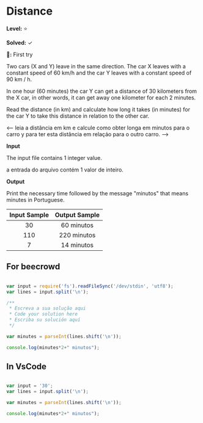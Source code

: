 # Distance

**Level:** :star:

**Solved:** ✓

**🎯:** First try 


Two cars (X and Y) leave in the same direction. The car X leaves with a constant speed of 60 km/h and the car Y leaves with a constant speed of 90 km / h.

<!-- Dois carros (x e y) Ganha a mesma direção . O carro x leva com uma constante velocidade de 60 km/h e o carro y leva com uma constante velocidade de 90 km / h .-->

In one hour (60 minutes) the car Y can get a distance of 30 kilometers from the X car, in other words, it can get away one kilometer for each 2 minutes.

<!-- Em uma hora (60 minutos) o carro y pode ter uma distância de 30 kilometros do carro x , em outras palavras , pode sempre ter um kilometros para cada 2 minutos. -->

Read the distance (in km) and calculate how long it takes (in minutes) for the car Y to take this distance in relation to the other car.

<-- leia a distância em km e calcule como obter longa em minutos para o carro y para ter esta distância em relaçáo para o outro carro.
-->

**Input**

The input file contains 1 integer value.

a entrada do arquivo contém 1 valor de inteiro.

**Output**

Print the necessary time followed by the message "minutos" that means minutes in Portuguese.

| Input Sample	| Output Sample |
|:--:|:--:|
| 30  | 60 minutos |
| 110 | 220 minutos |
| 7 | 14 minutos |

## For beecrowd

```javascript 

var input = require('fs').readFileSync('/dev/stdin', 'utf8');
var lines = input.split('\n');

/**
 * Escreva a sua solução aqui
 * Code your solution here
 * Escriba su solución aquí
 */

var minutes = parseInt(lines.shift('\n'));

console.log(minutes*2+" minutos");


```

## In VsCode 

```javascript 

var input = '30';
var lines = input.split('\n');

var minutes = parseInt(lines.shift('\n'));

console.log(minutes*2+" minutos");
 
```